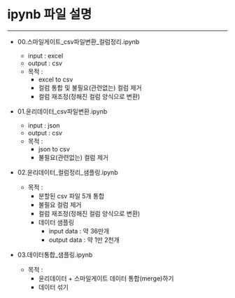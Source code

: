 # ipynb 파일 설명

---

- 00.스마일게이트_csv파일변환_컬럼정리.ipynb
    - input : excel
    - output : csv 
    - 목적 :
        - excel to csv
        - 컬럼 통합 및 불필요(관련없는) 컬럼 제거
        - 컬럼 재조정(정해진 컬럼 양식으로 변환)

- 01.윤리데이터_csv파일변환.ipynb
    - input : json 
    - output : csv 
    - 목적 : 
        - json to csv 
        - 불필요(관련없는) 컬럼 제거 

- 02.윤리데이터_컬럼정리_샘플링.ipynb
    - 목적 :
        - 분할된 csv 파일 5개 통합
        - 불필요 컬럼 제거
        - 컬럼 재조정(정해진 컬럼 양식으로 변환)
        - 데이터 샘플링
            - input data : 약 36만개
            - output data : 약 1만 2천개

- 03.데이터통합_샘플링.ipynb
    - 목적 :
        - 윤리데이터 + 스마일게이트 데이터 통합(merge)하기
        - 데이터 섞기